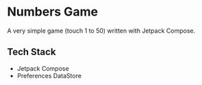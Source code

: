 # Numbers Game
A very simple game (touch 1 to 50) written with Jetpack Compose. 

## Tech Stack
- Jetpack Compose
- Preferences DataStore

